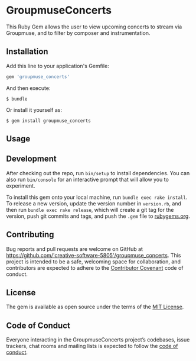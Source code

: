 # GroupmuseConcerts

This Ruby Gem allows the user to view upcoming concerts to stream via Groupmuse, and to filter by composer and instrumentation. 

## Installation

Add this line to your application's Gemfile:

```ruby
gem 'groupmuse_concerts'
```

And then execute:

    $ bundle

Or install it yourself as:

    $ gem install groupmuse_concerts

## Usage



## Development

After checking out the repo, run `bin/setup` to install dependencies. You can also run `bin/console` for an interactive prompt that will allow you to experiment.

To install this gem onto your local machine, run `bundle exec rake install`. To release a new version, update the version number in `version.rb`, and then run `bundle exec rake release`, which will create a git tag for the version, push git commits and tags, and push the `.gem` file to [rubygems.org](https://rubygems.org).

## Contributing

Bug reports and pull requests are welcome on GitHub at https://github.com/'creative-software-5805'/groupmuse_concerts. This project is intended to be a safe, welcoming space for collaboration, and contributors are expected to adhere to the [Contributor Covenant](http://contributor-covenant.org) code of conduct.

## License

The gem is available as open source under the terms of the [MIT License](https://opensource.org/licenses/MIT).

## Code of Conduct

Everyone interacting in the GroupmuseConcerts project’s codebases, issue trackers, chat rooms and mailing lists is expected to follow the [code of conduct](https://github.com/'creative-software-5805'/groupmuse_concerts/blob/master/CODE_OF_CONDUCT.md).
